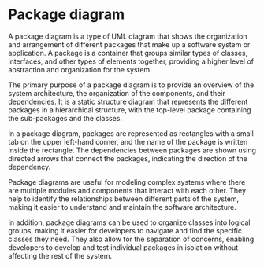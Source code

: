 # Package diagram

A package diagram is a type of UML diagram that shows the organization and arrangement of different packages that make up a software system or application. A package is a container that groups similar types of classes, interfaces, and other types of elements together, providing a higher level of abstraction and organization for the system.

The primary purpose of a package diagram is to provide an overview of the system architecture, the organization of the components, and their dependencies. It is a static structure diagram that represents the different packages in a hierarchical structure, with the top-level package containing the sub-packages and the classes.

In a package diagram, packages are represented as rectangles with a small tab on the upper left-hand corner, and the name of the package is written inside the rectangle. The dependencies between packages are shown using directed arrows that connect the packages, indicating the direction of the dependency.

Package diagrams are useful for modeling complex systems where there are multiple modules and components that interact with each other. They help to identify the relationships between different parts of the system, making it easier to understand and maintain the software architecture.

In addition, package diagrams can be used to organize classes into logical groups, making it easier for developers to navigate and find the specific classes they need. They also allow for the separation of concerns, enabling developers to develop and test individual packages in isolation without affecting the rest of the system.
